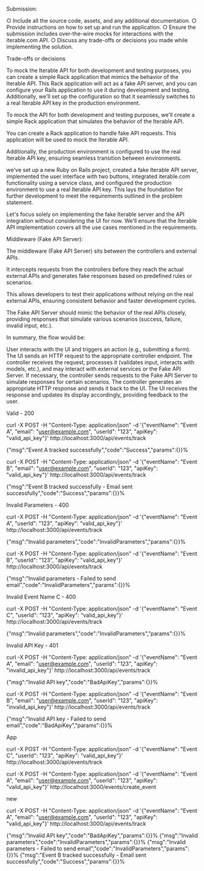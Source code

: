 




Submission:

○ Include all the source code, assets, and any additional documentation.
○ Provide instructions on how to set up and run the application.
○ Ensure the submission includes over-the-wire mocks for interactions with the
iterable.com API.
○ Discuss any trade-offs or decisions you made while implementing the solution.


Trade-offs or decisions

To mock the Iterable API for both development and testing purposes, you can create a simple Rack application that mimics the behavior of the Iterable API. This Rack application will act as a fake API server, and you can configure your Rails application to use it during development and testing. Additionally, we'll set up the configuration so that it seamlessly switches to a real Iterable API key in the production environment.



To mock the API for both development and testing purposes, we'll create a simple Rack application that simulates the behavior of the Iterable API.

You can create a Rack application to handle fake API requests. This application will be used to mock the Iterable API.

Additionally, the production environment is configured to use the real Iterable API key, ensuring seamless transition between environments.

we've set up a new Ruby on Rails project, created a fake Iterable API server, implemented the user interface with two buttons, integrated iterable.com functionality using a service class, and configured the production environment to use a real Iterable API key. This lays the foundation for further development to meet the requirements outlined in the problem statement.


 Let's focus solely on implementing the fake Iterable server and the API integration without considering the UI for now. We'll ensure that the Iterable API implementation covers all the use cases mentioned in the requirements.

 





Middleware (Fake API Server):

The middleware (Fake API Server) sits between the controllers and external APIs.

It intercepts requests from the controllers before they reach the actual external APIs and generates fake responses based on predefined rules or scenarios.

This allows developers to test their applications without relying on the real external APIs, ensuring consistent behavior and faster development cycles.

The Fake API Server should mimic the behavior of the real APIs closely, providing responses that simulate various scenarios (success, failure, invalid input, etc.).

In summary, the flow would be:

User interacts with the UI and triggers an action (e.g., submitting a form).
The UI sends an HTTP request to the appropriate controller endpoint.
The controller receives the request, processes it (validates input, interacts with models, etc.), and may interact with external services or the Fake API Server.
If necessary, the controller sends requests to the Fake API Server to simulate responses for certain scenarios.
The controller generates an appropriate HTTP response and sends it back to the UI.
The UI receives the response and updates its display accordingly, providing feedback to the user.




Valid - 200

curl -X POST -H "Content-Type: application/json" -d '{"eventName": "Event A", "email": "user@example.com", "userId": "123", "apiKey": "valid_api_key"}' http://localhost:3000/api/events/track  

{"msg":"Event A tracked successfully","code":"Success","params":{}}%   

curl -X POST -H "Content-Type: application/json" -d '{"eventName": "Event B", "email": "user@example.com", "userId": "123", "apiKey": "valid_api_key"}' http://localhost:3000/api/events/track

{"msg":"Event B tracked successfully - Email sent successfully","code":"Success","params":{}}%


Invalid Parameters - 400

curl -X POST -H "Content-Type: application/json" -d '{"eventName": "Event A", "userId": "123", "apiKey": "valid_api_key"}' http://localhost:3000/api/events/track

{"msg":"Invalid parameters","code":"InvalidParameters","params":{}}% 


curl -X POST -H "Content-Type: application/json" -d '{"eventName": "Event B", "userId": "123", "apiKey": "valid_api_key"}' http://localhost:3000/api/events/track

{"msg":"Invalid parameters - Failed to send email","code":"InvalidParameters","params":{}}%


Invalid Event Name C - 400

curl -X POST -H "Content-Type: application/json" -d '{"eventName": "Event C", "userId": "123", "apiKey": "valid_api_key"}' http://localhost:3000/api/events/track

{"msg":"Invalid parameters","code":"InvalidParameters","params":{}}% 


Invalid API Key - 401

curl -X POST -H "Content-Type: application/json" -d '{"eventName": "Event A", "email": "user@example.com", "userId": "123", "apiKey": "invalid_api_key"}' http://localhost:3000/api/events/track

{"msg":"Invalid API key","code":"BadApiKey","params":{}}% 

curl -X POST -H "Content-Type: application/json" -d '{"eventName": "Event B", "email": "user@example.com", "userId": "123", "apiKey": "invalid_api_key"}' http://localhost:3000/api/events/track

{"msg":"Invalid API key - Failed to send email","code":"BadApiKey","params":{}}%



App 


 curl -X POST -H "Content-Type: application/json" -d '{"eventName": "Event C", "userId": "123", "apiKey": "valid_api_key"}' http://localhost:3000/api/events/track

 curl -X POST -H "Content-Type: application/json" -d '{"eventName": "Event A", "email": "user@example.com", "userId": "123", "apiKey": "valid_api_key"}' http://localhost:3000/events/create_event

new

 curl -X POST -H "Content-Type: application/json" -d '{"eventName": "Event A", "email": "user@example.com", "userId": "123", "apiKey": "valid_api_key"}' http://localhost:3000/api/events/track







{"msg":"Invalid API key","code":"BadApiKey","params":{}}% 
{"msg":"Invalid parameters","code":"InvalidParameters","params":{}}% 
{"msg":"Invalid parameters - Failed to send email","code":"InvalidParameters","params":{}}%
{"msg":"Event B tracked successfully - Email sent successfully","code":"Success","params":{}}%

